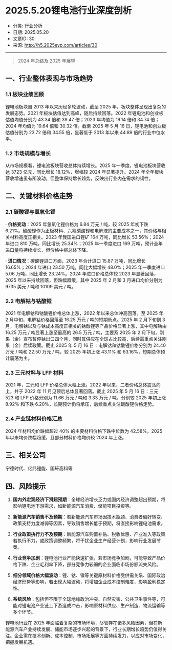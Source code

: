 # 2025.5.20锂电池行业深度剖析

- 分类: 行业分析
- 日期: 2025.05.20
- 文章ID: 30
- 来源: http://h5.2025eyp.com/articles/30

---

> 2024 年总结及 2025 年展望

## **一、行业整体表现与市场趋势**

### **1.1 板块业绩回顾**

锂电池板块自 2013 年以来历经多轮波动，截至 2025 年，板块整体呈现出复杂的发展态势。2021 年板块估值达到高峰，随后持续回落。2022 年锂电池和创业板估值均值分别为 43.34 倍和 39.47 倍；2023 年均值为 19.14 倍和 34.74 倍；2024 年均值为 19.64 倍和 30.32 倍。截至 2025 年 5 月 16 日，锂电池和创业板估值分别为 23.72 倍和 34.55 倍，显著低于 2013 年以来 44.89 倍的行业中位水平。

### **1.2 市场规模与增长**

从市场规模看，锂电池板块营收总体持续增长。2025 年一季度，锂电池板块营收达 3723 亿元，同比增长 18.12%，增幅较 2024 年显著提升。2024 年全年板块营收增速虽有所波动，但整体保持增长趋势，反映出行业内在需求的韧性。

## **二、关键材料价格走势**

### **2.1 碳酸锂与氢氧化锂**

· **价格变动**：2025 年氢氧化锂价格为 6.84 万元 / 吨，较 2025 年初下跌 6.21%。碳酸锂作为正极材料、六氟磷酸锂和电解液的主要成本之一，其价格与相关材料高度正相关。2023 年我国进口锂矿 164 万吨，同比增长 53.56%；2024 年进口 810 万吨，同比增长 25.34%；2025 年一季度进口 169 万吨，预计全年进口量将持续增长，但价格中枢总体下降。

· **进口情况**：碳酸锂进口方面，2023 年合计进口 15.87 万吨，同比增长 16.65%；2024 年进口 23.50 万吨，同比大幅增长 48.0%；2025 年一季度进口 5.06 万吨，同比增长 23.24%。2024 年进口价格总体较 2023 年显著回落，2025 年以来持续回落，但跌幅趋缓，其中 2025 年 2 月和 3 月进口均价分别为 9735 美元 / 吨和 10109 美元 / 吨。

### **2.2 电解钴与钴酸锂**

2021 年电解钴和钴酸锂价格总体上涨，2022 年以来总体冲高回落。至 2025 年 2 月中旬，电解钴价格回落至 16.25 万元 / 吨的短期低点。2025 年 2 月下旬到 3 月，电解钴以及与钴成本高度正相关的钴酸锂等产品价格显著上涨，其中电解钴由 16.25 万元 / 吨显著上涨至最高的 26.5 万元 / 吨，主要系 2025 年 2 月下旬，刚果（金）宣布暂停钴出口四个月，同时其供应在全球占比较高，后续需重点关注刚果（金）后续政策。截止 2025 年 5 月 16 日：电解钴和钴酸锂价格分别为 24.40 万元 / 吨和 22.50 万元 / 吨，较 2025 年初上涨 43.11% 和 63.16%，短期总体预计震荡为主。

### **2.3 三元材料与 LFP 材料**

2021 年，三元和 LFP 价格总体大幅上涨。2022 年以来，二者价格总体震荡向上，并于 2022 年 11 月见顶后总体显著回落。截止 2025 年 5 月 16 日：三元 523 和 LFP 价格分别为 11.66 万元 / 吨和 3.33 万元 / 吨，分别较 2025 年初上涨 8.92% 和下跌 6.20%，长期预计仍将承压，后续重点关注碳酸锂价格走势。

### **2.4 产业链材料价格汇总**

2024 年材料均价跌幅超过 40% 的主要材料价格下跌中位数为 42.58%，2025 年以来均价跌幅趋缓，且部分材料价格均价较 2024 年上涨。

## **三、相关公司**

宁德时代、亿纬锂能、国轩高科等

## **四、风险提示**

1. **国内外宏观经济下滑超预期**：全球经济增长乏力或国内经济调整超出预期，将影响锂电池下游需求，如新能源汽车消费、储能项目投资等。

2. **新能源汽车销售不及预期**：若新能源汽车市场因技术瓶颈、消费者偏好转变、政策支持力度减弱等因素，导致销售增长低于预期，将直接影响锂电池需求。

3. **行业政策执行力不及预期**：新能源汽车购置补贴、税收优惠、产业准入等政策若执行不力，或政策调整频繁，将干扰企业生产经营计划，影响行业发展节奏。

4. **行业竞争加剧**：锂电池行业产能快速扩张，若市场竞争加剧，可能导致产品价格下跌、企业毛利率下降，部分竞争力较弱的企业面临市场份额流失风险。

5. **细分领域价格大幅波动**：锂、钴、镍等关键原材料价格受供需关系、国际政治经济形势等影响，若出现大幅波动，将增加企业成本控制难度，影响盈利稳定性。

6. **系统风险**：包括但不限于全球地缘政治冲突、自然灾害、公共卫生事件等，可能对锂电池产业链上下游造成冲击，影响原材料供应、生产制造、物流运输等多个环节。

锂电池行业在 2025 年面临着复杂的市场环境，尽管存在诸多风险因素，但在新能源汽车产业持续发展、储能市场逐步兴起的背景下，行业长期增长趋势仍值得关注。企业需在技术创新、成本控制、市场拓展等方面持续发力，以应对市场变化，把握发展机遇。
